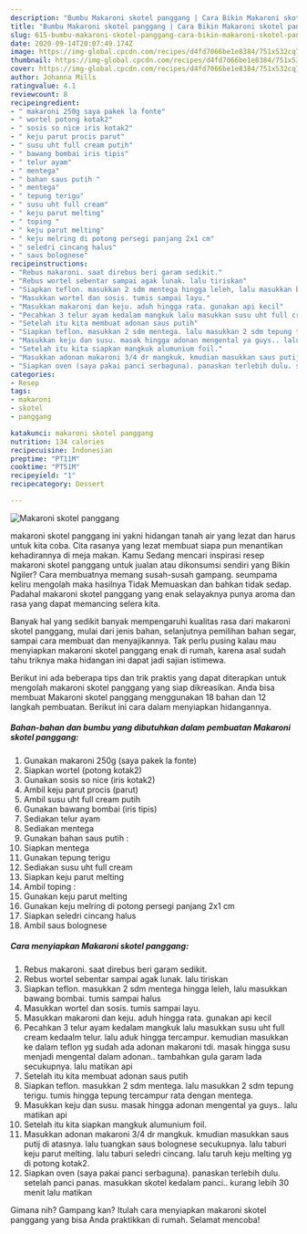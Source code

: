 ```yaml
---
description: "Bumbu Makaroni skotel panggang | Cara Bikin Makaroni skotel panggang Yang Sedap"
title: "Bumbu Makaroni skotel panggang | Cara Bikin Makaroni skotel panggang Yang Sedap"
slug: 615-bumbu-makaroni-skotel-panggang-cara-bikin-makaroni-skotel-panggang-yang-sedap
date: 2020-09-14T20:07:49.174Z
image: https://img-global.cpcdn.com/recipes/d4fd7066be1e8384/751x532cq70/makaroni-skotel-panggang-foto-resep-utama.jpg
thumbnail: https://img-global.cpcdn.com/recipes/d4fd7066be1e8384/751x532cq70/makaroni-skotel-panggang-foto-resep-utama.jpg
cover: https://img-global.cpcdn.com/recipes/d4fd7066be1e8384/751x532cq70/makaroni-skotel-panggang-foto-resep-utama.jpg
author: Johanna Mills
ratingvalue: 4.1
reviewcount: 8
recipeingredient:
- " makaroni 250g saya pakek la fonte"
- " wortel potong kotak2"
- " sosis so nice iris kotak2"
- " keju parut procis parut"
- " susu uht full cream putih"
- " bawang bombai iris tipis"
- " telur ayam"
- " mentega"
- " bahan saus putih "
- " mentega"
- " tepung terigu"
- " susu uht full cream"
- " keju parut melting"
- " toping "
- " keju parut melting"
- " keju melring di potong persegi panjang 2x1 cm"
- " seledri cincang halus"
- " saus bolognese"
recipeinstructions:
- "Rebus makaroni. saat direbus beri garam sedikit."
- "Rebus wortel sebentar sampai agak lunak. lalu tiriskan"
- "Siapkan teflon. masukkan 2 sdm mentega hingga leleh, lalu masukkan bawang bombai. tumis sampai halus"
- "Masukkan wortel dan sosis. tumis sampai layu."
- "Masukkan makaroni dan keju. aduh hingga rata. gunakan api kecil"
- "Pecahkan 3 telur ayam kedalam mangkuk lalu masukkan susu uht full cream kedaalm telur. lalu aduk hingga tercampur. kemudian masukkan ke dalam teflon yg sudah ada adonan makaroni tdi. masak hingga susu menjadi mengental dalam adonan.. tambahkan gula garam lada secukupnya. lalu matikan api"
- "Setelah itu kita membuat adonan saus putih"
- "Siapkan teflon. masukkan 2 sdm mentega. lalu masukkan 2 sdm tepung terigu. tumis hingga tepung tercampur rata dengan mentega."
- "Masukkan keju dan susu. masak hingga adonan mengental ya guys.. lalu matikan api"
- "Setelah itu kita siapkan mangkuk alumunium foil."
- "Masukkan adonan makaroni 3/4 dr mangkuk. kmudian masukkan saus putij di atasnya. lalu tuangkan saus bolognese secukupnya. lalu taburi keju parut melting. lalu taburi seledri cincang. lalu taruh keju melting yg di potong kotak2."
- "Siapkan oven (saya pakai panci serbaguna). panaskan terlebih dulu. setelah panci panas. masukkan skotel kedalam panci.. kurang lebih 30 menit lalu matikan"
categories:
- Resep
tags:
- makaroni
- skotel
- panggang

katakunci: makaroni skotel panggang 
nutrition: 134 calories
recipecuisine: Indonesian
preptime: "PT11M"
cooktime: "PT51M"
recipeyield: "1"
recipecategory: Dessert

---
```



![Makaroni skotel panggang](https://img-global.cpcdn.com/recipes/d4fd7066be1e8384/751x532cq70/makaroni-skotel-panggang-foto-resep-utama.jpg)


makaroni skotel panggang ini yakni hidangan tanah air yang lezat dan harus untuk kita coba. Cita rasanya yang lezat membuat siapa pun menantikan kehadirannya di meja makan.
Kamu Sedang mencari inspirasi resep makaroni skotel panggang untuk jualan atau dikonsumsi sendiri yang Bikin Ngiler? Cara membuatnya memang susah-susah gampang. seumpama keliru mengolah maka hasilnya Tidak Memuaskan dan bahkan tidak sedap. Padahal makaroni skotel panggang yang enak selayaknya punya aroma dan rasa yang dapat memancing selera kita.

Banyak hal yang sedikit banyak mempengaruhi kualitas rasa dari makaroni skotel panggang, mulai dari jenis bahan, selanjutnya pemilihan bahan segar, sampai cara membuat dan menyajikannya. Tak perlu pusing kalau mau menyiapkan makaroni skotel panggang enak di rumah, karena asal sudah tahu triknya maka hidangan ini dapat jadi sajian istimewa.




Berikut ini ada beberapa tips dan trik praktis yang dapat diterapkan untuk mengolah makaroni skotel panggang yang siap dikreasikan. Anda bisa membuat Makaroni skotel panggang menggunakan 18 bahan dan 12 langkah pembuatan. Berikut ini cara dalam menyiapkan hidangannya.

<!--inarticleads1-->

##### Bahan-bahan dan bumbu yang dibutuhkan dalam pembuatan Makaroni skotel panggang:

1. Gunakan  makaroni 250g (saya pakek la fonte)
1. Siapkan  wortel (potong kotak2)
1. Gunakan  sosis so nice (iris kotak2)
1. Ambil  keju parut procis (parut)
1. Ambil  susu uht full cream putih
1. Gunakan  bawang bombai (iris tipis)
1. Sediakan  telur ayam
1. Sediakan  mentega
1. Gunakan  bahan saus putih :
1. Siapkan  mentega
1. Gunakan  tepung terigu
1. Sediakan  susu uht full cream
1. Siapkan  keju parut melting
1. Ambil  toping :
1. Gunakan  keju parut melting
1. Gunakan  keju melring di potong persegi panjang 2x1 cm
1. Siapkan  seledri cincang halus
1. Ambil  saus bolognese




<!--inarticleads2-->

##### Cara menyiapkan Makaroni skotel panggang:

1. Rebus makaroni. saat direbus beri garam sedikit.
1. Rebus wortel sebentar sampai agak lunak. lalu tiriskan
1. Siapkan teflon. masukkan 2 sdm mentega hingga leleh, lalu masukkan bawang bombai. tumis sampai halus
1. Masukkan wortel dan sosis. tumis sampai layu.
1. Masukkan makaroni dan keju. aduh hingga rata. gunakan api kecil
1. Pecahkan 3 telur ayam kedalam mangkuk lalu masukkan susu uht full cream kedaalm telur. lalu aduk hingga tercampur. kemudian masukkan ke dalam teflon yg sudah ada adonan makaroni tdi. masak hingga susu menjadi mengental dalam adonan.. tambahkan gula garam lada secukupnya. lalu matikan api
1. Setelah itu kita membuat adonan saus putih
1. Siapkan teflon. masukkan 2 sdm mentega. lalu masukkan 2 sdm tepung terigu. tumis hingga tepung tercampur rata dengan mentega.
1. Masukkan keju dan susu. masak hingga adonan mengental ya guys.. lalu matikan api
1. Setelah itu kita siapkan mangkuk alumunium foil.
1. Masukkan adonan makaroni 3/4 dr mangkuk. kmudian masukkan saus putij di atasnya. lalu tuangkan saus bolognese secukupnya. lalu taburi keju parut melting. lalu taburi seledri cincang. lalu taruh keju melting yg di potong kotak2.
1. Siapkan oven (saya pakai panci serbaguna). panaskan terlebih dulu. setelah panci panas. masukkan skotel kedalam panci.. kurang lebih 30 menit lalu matikan




Gimana nih? Gampang kan? Itulah cara menyiapkan makaroni skotel panggang yang bisa Anda praktikkan di rumah. Selamat mencoba!
